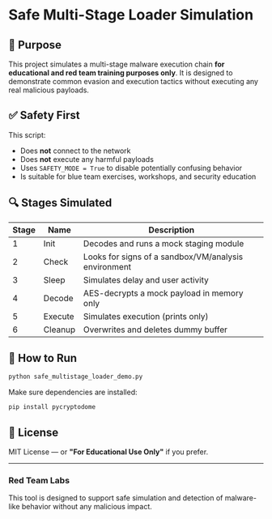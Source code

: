 # Safe Multi-Stage Loader Simulation

## 🎯 Purpose

This project simulates a multi-stage malware execution chain **for educational and red team training purposes only**. It is designed to demonstrate common evasion and execution tactics without executing any real malicious payloads.

## ✅ Safety First

This script:
- Does **not** connect to the network
- Does **not** execute any harmful payloads
- Uses `SAFETY_MODE = True` to disable potentially confusing behavior
- Is suitable for blue team exercises, workshops, and security education

## 🔍 Stages Simulated

| Stage | Name     | Description |
|-------|----------|-------------|
| 1     | Init     | Decodes and runs a mock staging module |
| 2     | Check    | Looks for signs of a sandbox/VM/analysis environment |
| 3     | Sleep    | Simulates delay and user activity |
| 4     | Decode   | AES-decrypts a mock payload in memory only |
| 5     | Execute  | Simulates execution (prints only) |
| 6     | Cleanup  | Overwrites and deletes dummy buffer |

## 🧪 How to Run

```bash
python safe_multistage_loader_demo.py
```

Make sure dependencies are installed:
```bash
pip install pycryptodome
```

## 📜 License

MIT License — or **"For Educational Use Only"** if you prefer.

---

### Red Team Labs  
This tool is designed to support safe simulation and detection of malware-like behavior without any malicious impact.
